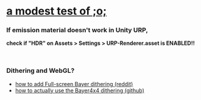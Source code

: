 # [a modest test of ;o;](https://thisisabanana.github.io/emission/)

### If emission material doesn't work in Unity URP,
**check if "HDR" on Assets > Settings > URP-Renderer.asset is ENABLED!!**

<br>

### Dithering and WebGL?
- [how to add Full-screen Bayer dithering (reddit)](https://www.reddit.com/r/Unity3D/comments/1iokwqx/comment/mcomrq7/?utm_source=share&utm_medium=web3x&utm_name=web3xcss&utm_term=1&utm_content=share_button)
- [how to actually use the Bayer4x4 dithering (github)](https://gist.github.com/brihernandez/8f7dcdef528babfc4995bb6713e7d6bb)
